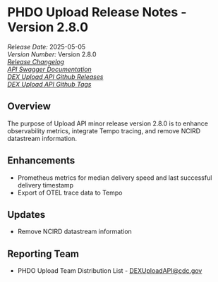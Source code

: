 # PHDO Upload Release Notes - Version 2.8.0

*Release Date:* 2025-05-05  <br/>
*Version Number:* Version 2.8.0 <br/>
*[Release Changelog](https://github.com/CDCgov/data-exchange-upload/blob/main/CHANGELOG.md)*  <br/>
*[API Swagger Documentation](https://cdcgov.github.io/data-exchange-upload/)* <br/>
*[DEX Upload API Github Releases](https://github.com/CDCgov/data-exchange-upload/releases)* <br/>
*[DEX Upload API Github Tags](https://github.com/CDCgov/data-exchange-upload/tags)*

## Overview
The purpose of Upload API minor release version 2.8.0 is to enhance observability metrics, integrate Tempo tracing, and remove NCIRD datastream information.

## Enhancements
- Prometheus metrics for median delivery speed and last successful delivery timestamp
- Export of OTEL trace data to Tempo

## Updates
- Remove NCIRD datastream information

## Reporting Team
- PHDO Upload Team Distribution List - DEXUploadAPI@cdc.gov